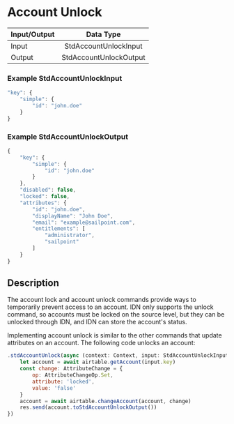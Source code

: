 # Account Unlock

| Input/Output |  Data Type                |
|:-------------|:-------------------------:|
| Input        | StdAccountUnlockInput       |
| Output       | StdAccountUnlockOutput      |

### Example StdAccountUnlockInput
```javascript
"key": {
    "simple": {
        "id": "john.doe"
    }
}
```
### Example StdAccountUnlockOutput
```javascript
{
    "key": {
        "simple": {
            "id": "john.doe"
        }
    },
    "disabled": false,
    "locked": false,
    "attributes": {
        "id": "john.doe",
        "displayName": "John Doe",
        "email": "example@sailpoint.com",
        "entitlements": [
            "administrator",
            "sailpoint"
        ]
    }
}
```
## Description
The account lock and account unlock commands provide ways to temporarily prevent access to an account. IDN only supports the unlock command, so accounts must be locked on the source level, but they can be unlocked through IDN, and IDN can store the account's status.

Implementing account unlock is similar to the other commands that update attributes on an account. The following code unlocks an account:

```javascript
.stdAccountUnlock(async (context: Context, input: StdAccountUnlockInput, res: Response<StdAccountUnlockOutput>) => {
    let account = await airtable.getAccount(input.key)
    const change: AttributeChange = {
        op: AttributeChangeOp.Set,
        attribute: 'locked',
        value: 'false'
    }
    account = await airtable.changeAccount(account, change)
    res.send(account.toStdAccountUnlockOutput())
})
```